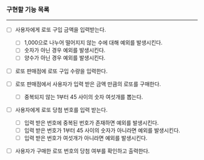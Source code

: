 ### 구현할 기능 목록

---

- [ ] 사용자에게 로또 구입 금액을 입력받는다.

  - [ ] 1,000으로 나누어 떨어지지 않는 수에 대해 예외를 발생시킨다.
  - [ ] 숫자가 아닌 경우 예외를 발생시킨다.
  - [ ] 양수가 아닌 경우 예외를 발생시킨다.

- [ ] 로또 판매점에 로또 구입 수량을 입력한다.
- [ ] 로또 판매점에서 사용자가 입력 받은 금액 만큼의 로또를 구매한다.

  - [ ] 중복되지 않는 1부터 45 사이의 숫자 여섯개를 뽑는다.

- [ ] 사용자에게 로또 당첨 번호를 입력 받는다.

  - [ ] 입력 받은 번호에 중복된 번호가 존재하면 예외를 발생시킨다.
  - [ ] 입력 받은 번호가 1부터 45 사이의 숫자가 아니라면 예외를 발생시킨다.
  - [ ] 입력 받은 번호가 여섯개가 아니라면 예외를 발생시킨다.

- [ ] 사용자가 구매한 로또 번호의 당첨 여부를 확인하고 출력한다.
